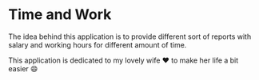# Time and Work
The idea behind this application is to provide different sort of reports with salary and working hours for different amount of time.

This application is dedicated to my lovely wife :heart: to make her life a bit easier :smile: